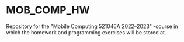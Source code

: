 # MOB_COMP_HW
Repository for the "Mobile Computing 521046A 2022–2023" -course in which the homework and programming exercises will be stored at.

